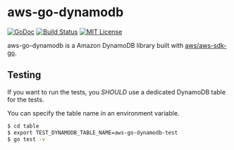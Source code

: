 # aws-go-dynamodb

[![GoDoc](http://img.shields.io/badge/godoc-reference-blue.svg)](http://godoc.org/github.com/nabeken/aws-go-dynamodb/table)
[![Build Status](https://img.shields.io/travis/nabeken/aws-go-dynamodb/master.svg)](https://travis-ci.org/nabeken/aws-go-dynamodb)
[![MIT License](http://img.shields.io/badge/license-MIT-blue.svg)](https://github.com/nabeken/aws-go-dynamodb/blob/master/LICENSE)

aws-go-dynamodb is a Amazon DynamoDB library built with [aws/aws-sdk-go](https://github.com/aws/aws-sdk-go).

## Testing

If you want to run the tests, you *SHOULD* use a dedicated DynamoDB table for the tests.

You can specify the table name in an environment variable.

```sh
$ cd table
$ export TEST_DYNAMODB_TABLE_NAME=aws-go-dynamodb-test
$ go test -v
```

